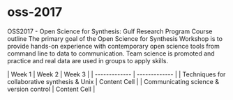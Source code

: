 # oss-2017
OSS2017 - Open Science for Synthesis: Gulf Research Program
Course outline
The primary goal of the Open Science for Synthesis Workshop is to provide hands-on experience with contemporary open science tools from command line to data to communication. Team science is promoted and practice and real data are used in groups to apply skills.

| Week 1  | Week 2 | Week 3 |
| ------------- | ------------- |
| Techniques for collaborative synthesis & Unix  | Content Cell  |
|   Communicating science & version control | Content Cell  |